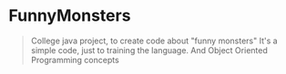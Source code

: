 # FunnyMonsters
>College java project, to create code about "funny monsters"
>It's a simple code, just to training the language.
>And Object Oriented Programming concepts
